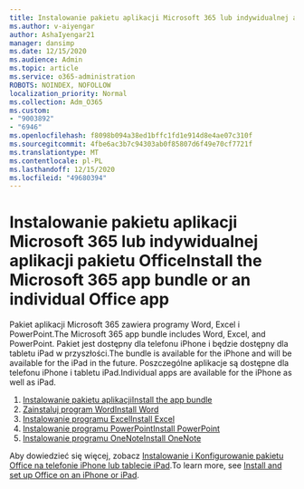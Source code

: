 ```yaml
---
title: Instalowanie pakietu aplikacji Microsoft 365 lub indywidualnej aplikacji pakietu Office
ms.author: v-aiyengar
author: AshaIyengar21
manager: dansimp
ms.date: 12/15/2020
ms.audience: Admin
ms.topic: article
ms.service: o365-administration
ROBOTS: NOINDEX, NOFOLLOW
localization_priority: Normal
ms.collection: Adm_O365
ms.custom:
- "9003892"
- "6946"
ms.openlocfilehash: f8098b094a38ed1bffc1fd1e914d8e4ae07c310f
ms.sourcegitcommit: 4fbe6ac3b7c94303ab0f85807d6f49e70cf7721f
ms.translationtype: MT
ms.contentlocale: pl-PL
ms.lasthandoff: 12/15/2020
ms.locfileid: "49680394"
---
```

# <a name="install-the-microsoft-365-app-bundle-or-an-individual-office-app"></a><span data-ttu-id="6f1ec-102">Instalowanie pakietu aplikacji Microsoft 365 lub indywidualnej aplikacji pakietu Office</span><span class="sxs-lookup"><span data-stu-id="6f1ec-102">Install the Microsoft 365 app bundle or an individual Office app</span></span>

<span data-ttu-id="6f1ec-103">Pakiet aplikacji Microsoft 365 zawiera programy Word, Excel i PowerPoint.</span><span class="sxs-lookup"><span data-stu-id="6f1ec-103">The Microsoft 365 app bundle includes Word, Excel, and PowerPoint.</span></span> <span data-ttu-id="6f1ec-104">Pakiet jest dostępny dla telefonu iPhone i będzie dostępny dla tabletu iPad w przyszłości.</span><span class="sxs-lookup"><span data-stu-id="6f1ec-104">The bundle is available for the iPhone and will be available for the iPad in the future.</span></span> <span data-ttu-id="6f1ec-105">Poszczególne aplikacje są dostępne dla telefonu iPhone i tabletu iPad.</span><span class="sxs-lookup"><span data-stu-id="6f1ec-105">Individual apps are available for the iPhone as well as iPad.</span></span>

1. [<span data-ttu-id="6f1ec-106">Instalowanie pakietu aplikacji</span><span class="sxs-lookup"><span data-stu-id="6f1ec-106">Install the app bundle</span></span>](https://go.microsoft.com/fwlink/?linkid=2136762)
1. [<span data-ttu-id="6f1ec-107">Zainstaluj program Word</span><span class="sxs-lookup"><span data-stu-id="6f1ec-107">Install Word</span></span>](https://go.microsoft.com/fwlink/?linkid=2136974)
1. [<span data-ttu-id="6f1ec-108">Instalowanie programu Excel</span><span class="sxs-lookup"><span data-stu-id="6f1ec-108">Install Excel</span></span>](https://go.microsoft.com/fwlink/?linkid=2136975)
1. [<span data-ttu-id="6f1ec-109">Instalowanie programu PowerPoint</span><span class="sxs-lookup"><span data-stu-id="6f1ec-109">Install PowerPoint</span></span>](https://go.microsoft.com/fwlink/?linkid=2136882)
1. [<span data-ttu-id="6f1ec-110">Instalowanie programu OneNote</span><span class="sxs-lookup"><span data-stu-id="6f1ec-110">Install OneNote</span></span>](https://go.microsoft.com/fwlink/?linkid=2136883)

<span data-ttu-id="6f1ec-111">Aby dowiedzieć się więcej, zobacz [Instalowanie i Konfigurowanie pakietu Office na telefonie iPhone lub tablecie iPad](https://go.microsoft.com/fwlink/?linkid=2135560).</span><span class="sxs-lookup"><span data-stu-id="6f1ec-111">To learn more, see [Install and set up Office on an iPhone or iPad](https://go.microsoft.com/fwlink/?linkid=2135560).</span></span>
